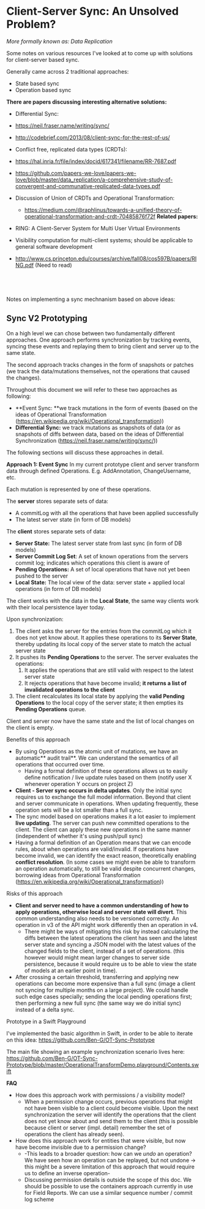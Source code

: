 # Client-Server Sync: An Unsolved Problem?

*More formally known as: Data Replication*

Some notes on various resources I've looked at to come up with solutions for client-server based sync.

Generally came across 2 traditional approaches:

- State based sync
- Operation based sync

**There are papers discussing interesting alternative solutions:**

- Differential Sync:
 - https://neil.fraser.name/writing/sync/
 - http://codebrief.com/2013/08/client-sync-for-the-rest-of-us/  
- Conflict free, replicated data types (CRDTs):
 - https://hal.inria.fr/file/index/docid/617341/filename/RR-7687.pdf 
 - https://github.com/papers-we-love/papers-we-love/blob/master/data_replication/a-comprehensive-study-of-convergent-and-communative-replicated-data-types.pdf
- Discussion of Union of CRDTs and Operational Transformation:
  - https://medium.com/@raphlinus/towards-a-unified-theory-of-operational-transformation-and-crdt-70485876f72f
**Related papers:**

- RING: A Client-Server System for Multi User Virtual Environments
 - Visibility computation for multi-client systems; should be applicable to general software development
 - http://www.cs.princeton.edu/courses/archive/fall08/cos597B/papers/RING.pdf (Need to read)


 ​
---

Notes on implementing a sync mechnanism based on above ideas:

## Sync V2 Prototyping

On a high level we can chose between two fundamentally different approaches. One approach performs synchronization by tracking events, syncing these events and replaying them to bring client and server up to the same state.

The second approach tracks changes in the form of snapshots or patches (we track the data/mutations themselves, not the operations that caused the changes).

Throughout this document we will refer to these two approaches as following:

* **Event Sync: **we track mutations in the form of events (based on the ideas of Operational Transformation (https://en.wikipedia.org/wiki/Operational_transformation))
* **Differential Sync:** we track mutations as snapshots of data (or as snapshots of diffs between data, based on the ideas of Differential Synchronization (https://neil.fraser.name/writing/sync/))

The following sections will discuss these approaches in detail.

**Approach 1: Event Sync**
In my current prototype client and server transform data through defined Operations. E.g. AddAnnotation, ChangeUsername, etc. 

Each mutation is represented by one of these operations. 

The **server** stores separate sets of data:

* A commitLog with all the operations that have been applied successfully
* The latest server state (in form of DB models)

The **client** stores separate sets of data:

* **Server State:** The latest server state from last sync (in form of DB models)
* **Server Commit Log Set**: A set of known operations from the servers commit log; indicates which operations this client is aware of
* **Pending Operations:** A set of local operations that have not yet been pushed to the server
* **Local State:** The local view of the data: server state + applied local operations (in form of DB models)

The client works with the data in the **Local State**, the same way clients work with their local persistence layer today.

Upon synchronization:

1. The client asks the server for the entries from the commitLog which it does not yet know about. It applies these operations to its **Server State**, thereby updating its local copy of the server state to match the actual server state
2. It pushes its **Pending Operations** to the server. The server evaluates the operations:
    1. It applies the operations that are still valid with respect to the latest server state
    2. It rejects operations that have become invalid; **it returns a list of invalidated operations to the client**
3. The client recalculates its local state by applying the **valid Pending Operations** to the local copy of the server state;
    it then empties its **Pending Operations** queue. 

Client and server now have the same state and the list of local changes on the client is empty.


Benefits of this approach

* By using Operations as the atomic unit of mutations, we have an automatic** audit trail**. We can understand the semantics of all operations that occurred over time.
    * Having a formal definition of these operations allows us to easily define notification / live update rules based on them (notify user X whenever operation Y occurs on project Z)
* **Client - Server sync occurs in delta updates**. Only the initial sync requires us to exchange the full model information. Beyond that client and server communicate in operations. When updating frequently, these operation sets will be a lot smaller than a full sync.
* The sync model based on operations makes it a lot easier to implement **live updating**. The server can push new committed operations to the client. The client can apply these new operations in the same manner (independent of whether it's using push/pull sync)
* Having a formal definition of an Operation means that we can encode rules, about when operations are valid/invalid. If operations have become invalid, we can identify the exact reason, theoretically enabling **conflict resolution**. (In some cases we might even be able to transform an operation automatically, to still be valid despite concurrent changes, borrowing ideas from Operational Transformation (https://en.wikipedia.org/wiki/Operational_transformation))

Risks of this approach

* **Client and server need to have a common understanding of how to apply operations, otherwise local and server state will divert**. This common understanding also needs to be versioned correctly. An operation in v3 of the API might work differently then an operation in v4.
    * There might be ways of mitigating this risk by instead calculating the diffs between the latest operations the client has seen and the latest server state and syncing a JSON model with the latest values of the changed fields to the client, instead of a set of operations. (this however would might mean larger changes to server side persistence, because it would require us to be able to view the state of models at an earlier point in time).
* After crossing a certain threshold, transferring and applying new operations can become more expensive than a full sync (image a client not syncing for multiple months on a large project). We could handle such edge cases specially; sending the local pending operations first; then performing a new full sync (the same way we do initial sync) instead of a delta sync.

Prototype in a Swift Playground

I've implemented the basic algorithm in Swift, in order to be able to iterate on this idea:
https://github.com/Ben-G/OT-Sync-Prototype

The main file showing an example synchronization scenario lives here:
https://github.com/Ben-G/OT-Sync-Prototype/blob/master/OperationalTransformDemo.playground/Contents.swift

**FAQ**

* How does this approach work with permissions / a visibility model?
    * When a permission change occurs, previous operations that might not have been visible to a client could become visible. Upon the next synchronization the server will identify the operations that the client does not yet know about and send them to the client (this is possible because client or server (impl. detail) remember the set of operations the client has already seen). 
* How does this approach work for entities that were visible, but now have become invisible due to a permission change? 
    * -This leads to a broader question: how can we *undo* an operation? We have seen how an operation can be replayed, but not undone → this might be a severe limitation of this approach that would require us to define an inverse operation-
    * Discussing permission details is outside the scope of this doc. We should be possible to use the containers approach currently in use for Field Reports. We can use a similar sequence number / commit log scheme




​	


